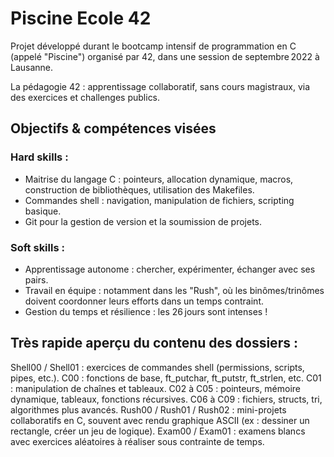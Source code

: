 # Piscine Ecole 42

Projet développé durant le bootcamp intensif de programmation en C (appelé "Piscine") organisé par 42, dans une session de septembre 2022 à Lausanne.

La pédagogie 42 :  apprentissage collaboratif, sans cours magistraux, via des exercices et challenges publics. 

## Objectifs & compétences visées

### Hard skills :

- Maitrise du langage C : pointeurs, allocation dynamique, macros, construction de bibliothèques, utilisation des Makefiles.
- Commandes shell : navigation, manipulation de fichiers, scripting basique.
- Git pour la gestion de version et la soumission de projets.
  
### Soft skills :

- Apprentissage autonome : chercher, expérimenter, échanger avec ses pairs.
- Travail en équipe : notamment dans les "Rush", où les binômes/trinômes doivent coordonner leurs efforts dans un temps contraint.
- Gestion du temps et résilience : les 26 jours sont intenses !

## Très rapide aperçu du contenu des dossiers :

Shell00 / Shell01 : exercices de commandes shell (permissions, scripts, pipes, etc.).
C00 : fonctions de base, ft_putchar, ft_putstr, ft_strlen, etc.
C01 : manipulation de chaînes et tableaux.
C02 à C05 : pointeurs, mémoire dynamique, tableaux, fonctions récursives.
C06 à C09 : fichiers, structs, tri, algorithmes plus avancés.
Rush00 / Rush01 / Rush02 : mini-projets collaboratifs en C, souvent avec rendu graphique ASCII (ex : dessiner un rectangle, créer un jeu de logique).
Exam00 / Exam01 : examens blancs avec exercices aléatoires à réaliser sous contrainte de temps.
